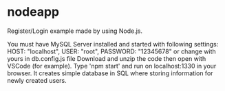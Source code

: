 # nodeapp

Register/Login example made by using Node.js.

You must have MySQL Server installed and started with following settings: HOST: "localhost", USER: "root", PASSWORD: "12345678"
or change with yours in db.config.js file
Download and unzip the code then open with VSCode (for example).
Type 'npm start' and run on localhost:1330 in your browser.
It creates simple database in SQL where storing information for newly created users.
